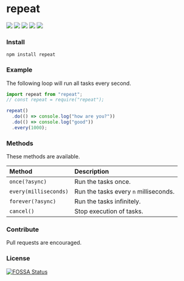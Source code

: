 # repeat

![](https://badgen.net/npm/v/repeat?color=grey)
![](https://badgen.net/npm/dw/repeat?color=purple)
![](https://badgen.net/packagephobia/install/repeat?color=055ff3)
![](https://badgen.net/badge/code%20style/prettier/ff51bc)
![](https://app.fossa.io/api/projects/git%2Bgithub.com%2F117%2Frepeat.svg?type=shield)
 
### Install

`npm install repeat`

### Example

The following loop will run all tasks every second.

```javascript
import repeat from "repeat";
// const repeat = require("repeat");

repeat()
  .do(() => console.log("how are you?"))
  .do(() => console.log("good"))
  .every(1000);
```

### Methods

These methods are available.

| Method                | Description                           |
| :-------------------- | :------------------------------------ |
| `once(?async)`        | Run the tasks once.                   |
| `every(milliseconds)` | Run the tasks every `n` milliseconds. |
| `forever(?async)`     | Run the tasks infinitely.             |
| `cancel()`            | Stop execution of tasks.              |

### Contribute

Pull requests are encouraged.

### License
[![FOSSA Status](https://app.fossa.io/api/projects/git%2Bgithub.com%2F117%2Frepeat.svg?type=large)](https://app.fossa.io/projects/git%2Bgithub.com%2F117%2Frepeat?ref=badge_large) 
